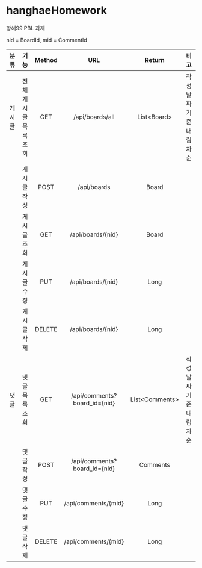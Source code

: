 # hanghaeHomework
항해99 PBL 과제

  nid = BoardId,
  mid = CommentId

  |**분류**|**기능**|**Method**|**URL**|**Return**|**비고**|
  |:---:|:---:|:---:|:---:|:---:|:---:|
  |게시글|전체 게시글 목록 조회|GET|/api/boards/all|List\<Board\>|작성 날짜 기준 내림차순|
  | |게시글 작성|POST|/api/boards|Board|
  | |게시글 조회|GET|/api/boards/{nid}|Board|
  | |게시글 수정|PUT|/api/boards/{nid}|Long|
  | |게시글 삭제|DELETE|/api/boards/{nid}|Long|
  |댓글|댓글 목록 조회|GET|/api/comments?board_id={nid} |List\<Comments\>|작성 날짜 기준 내림차순|
  | |댓글 작성|POST|/api/comments?board_id={nid} |Comments|
  | |댓글 수정|PUT|/api/comments/{mid}|Long|
  | |댓글 삭제|DELETE|/api/comments/{mid}|Long|
